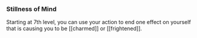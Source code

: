 ### Stillness of Mind

Starting at 7th level, you can use your action to end one effect on yourself that is causing you to be [[charmed]] or [[frightened]].